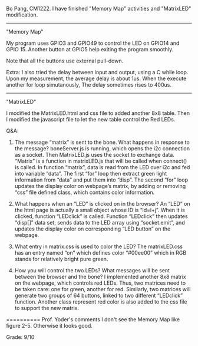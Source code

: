 Bo Pang, CM1222.
I have finished "Memory Map" activities and "MatrixLED" modification.

-----
"Memory Map"

My program uses GPIO3 and GPIO49 to control the LED on GPIO14 and GPIO 15.
Another button at GPIO5 help exiting the program smoothly.

Note that all the buttons use external pull-down.

Extra: I also tried the delay between input and output, using a C while loop.
Upon my measurement, the average delay is about 1us. When the execute another for loop simutanously,
The delay sometimes rises to 400us.

-----
"MatrixLED"

I modified the MatrixLED.html and css file to added another 8x8 table.
Then I modified the javascript file to let the new table control the Red LEDs.


Q&A:

1.	The message “matrix” is sent to the bone. What happens in response to the message?
boneServer.js is running, which opens the i2c connection as a socket. Then MatrixLED.js uses the socket to exchange data.
“Matrix” is a function in matrixLED.js that will be called when connect() is called. In function “matrix”, data is read from the LED over i2c and fed into variable “data”. The first “for” loop then extract green light information from “data” and put them into “disp”. The second “for” loop updates the display color on webpage’s matrix, by adding or removing “css” file defined class, which contains color information.

2.	What happens when an “LED” is clicked on in the browser?
An “LED” on the html page is actually a small object whose ID is “id=i+j”. When it is clicked, function “LEDclick” is called. Function “LEDclick” then updates “disp[]” data set, sends data to the LED array using “socket.emit”, and updates the display color on corresponding “LED button” on the webpage. 

3.	What entry in matrix.css is used to color the LED?
The matrixLED.css has an entry named “on” which defines color “#00ee00” which in RGB stands for relatively bright pure green.

4.	How you will control the two LEDs? What messages will be sent between the browser and the bone?
I implemented another 8x8 matrix on the webpage, which controls red LEDs. Thus, two matrices need to be taken care: one for green, another for red. Similarly, two matrices will generate two groups of 64 buttons, linked to two different “LEDclick” function. Another class represent red color is also added to the css file to support the new matrix.


==========
Prof. Yoder's comments
I don't see the Memory Map like figure 2-5.
Otherwise it looks good.

Grade:  9/10